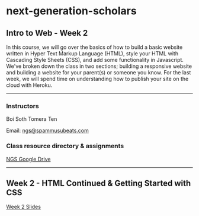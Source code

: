 # next-generation-scholars
## Intro to Web - Week 2
In this course, we will go over the basics of how to build a basic website written in Hyper Text Markup Language (HTML), style your HTML with Cascading Style Sheets (CSS), and add some functionality in Javascript. 
We've broken down the class in two sections; building a responsive website and building a website for your parent(s) or someone you know.
For the last week, we will spend time on understanding how to publish your site on the cloud with Heroku.

---

### Instructors

Boi Soth
Tomera Ten

Email: ngs@spammusubeats.com

### Class resource directory & assignments
[NGS Google Drive](https://drive.google.com/drive/folders/15ObKLhDUkw9UCv2BGc5bZcAl0b3Ct3-u)

---

## Week 2 - HTML Continued & Getting Started with CSS

[Week 2 Slides](https://docs.google.com/presentation/d/1tjb8sJGQvVx1btWuWCzl9TEaS_gbTtk8WmRFEppx_0o/edit?usp=sharing)


